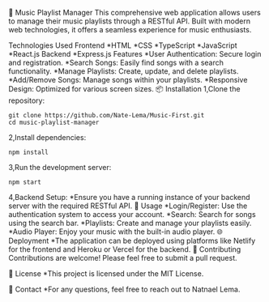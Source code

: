🎵 Music Playlist Manager
This comprehensive web application allows users to manage their music playlists through a RESTful API. Built with modern web technologies, it offers a seamless experience for music enthusiasts.

Technologies Used
Frontend
*HTML
*CSS
*TypeScript
*JavaScript
*React.js
Backend
*Express.js
Features
*User Authentication: Secure login and registration.
*Search Songs: Easily find songs with a search functionality.
*Manage Playlists: Create, update, and delete playlists.
*Add/Remove Songs: Manage songs within your playlists.
*Responsive Design: Optimized for various screen sizes.
📦 Installation
1,Clone the repository:
```
git clone https://github.com/Nate-Lema/Music-First.git
cd music-playlist-manager
```
2,Install dependencies:
```
npm install
```
3,Run the development server:
```
npm start
```
4,Backend Setup:
*Ensure you have a running instance of your backend server with the required RESTful API.
🚀 Usage
*Login/Register: Use the authentication system to access your account.
*Search: Search for songs using the search bar.
*Playlists: Create and manage your playlists easily.
*Audio Player: Enjoy your music with the built-in audio player.
🌐 Deployment
*The application can be deployed using platforms like Netlify for the frontend and Heroku or Vercel for the backend.
🤝 Contributing
Contributions are welcome! Please feel free to submit a pull request.

📄 License
*This project is licensed under the MIT License.

📧 Contact
*For any questions, feel free to reach out to Natnael Lema.

